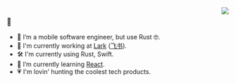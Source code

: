 <img align="right" src="https://github-readme-stats.vercel.app/api?username=Binlogo&show_icons=true&icon_color=CE1D2D&text_color=718096&bg_color=00000000&hide_title=true&hide_border=true" />

### 👋

- 🔭 I’m a mobile software engineer, but use Rust 🤓.
- 🚀 I'm currently working at [Lark](https://www.larksuite.com)  ([飞书](https://www.feishu.cn)).
- 🛠️ I'm currently using Rust, Swift.
- 🌱 I’m currently learning [React](https://roadmap.sh/react?s=64df7b96ced78d293526a1d9).
- 💗 I'm lovin' hunting the coolest tech products.
